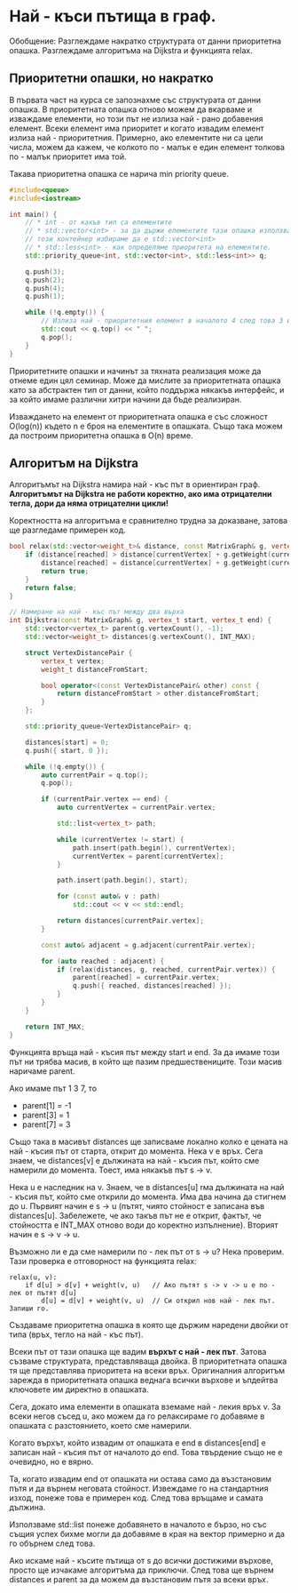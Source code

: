 # Най - къси пътища в граф.
Обобщение: Разглеждаме накратко структурата от данни приоритетна опашка. Разглеждаме алгоритъма на Dijkstra и функцията relax.

## Приоритетни опашки, но накратко
В първата част на курса се запознахме със структурата от данни опашка. В приоритетната опашка отново можем да вкарваме и изваждаме елементи, но този път не излиза най - рано добавения елемент. Всеки елемент има приоритет и когато извадим елемент излиза най - приоритетния. Примерно, ако елементите ни са цели числа, можем да кажем, че колкото по - малък е един елемент толкова по - малък приоритет има той.

Такава приоритетна опашка се нарича min priority queue.

```cpp
#include<queue>
#include<iostream>

int main() {
	// * int - от какъв тип са елементите
	// * std::vector<int> - за да държи елементите тази опашка използва друг контейнер като ги нарежда хитро в него.
	// този контейнер избираме да е std::vector<int>
	// * std::less<int> - как определяме приоритета на елементите.
	std::priority_queue<int, std::vector<int>, std::less<int>> q;

	q.push(3);
	q.push(2);
	q.push(4);
	q.push(1);

	while (!q.empty()) {
		// Излиза най - приоритетния елемент в началото 4 след това 3 и тн.
		std::cout << q.top() << " ";
		q.pop();
	}
}
```

Приоритетните опашки и начинът за тяхната реализация може да отнеме един цял семинар. Може да мислите за приоритетната опашка като за абстрактен тип от данни, който поддържа някакъв интерфейс, и за който имаме различни хитри начини да бъде реализиран.

Изваждането на елемент от приоритетната опашка е със сложност O(log(n)) където n e броя на елементите в опашката. Също така можем да построим приоритетна опашка в O(n) време.

## Алгоритъм на Dijkstra
Алгоритъмът на Dijkstra намира най - къс път в ориентиран граф. **Алгоритъмът на Dijkstra не работи коректно, ако има отрицателни тегла, дори да няма отрицателни цикли!**

Коректността на алгоритъма е сравнително трудна за доказване, затова ще разгледаме примерен код.

```cpp
bool relax(std::vector<weight_t>& distance, const MatrixGraph& g, vertex_t reached, vertex_t currentVertex) {
    if (distance[reached] > distance[currentVertex] + g.getWeight(currentVertex, reached)) {
        distance[reached] = distance[currentVertex] + g.getWeight(currentVertex, reached);
        return true;
    }
    return false;
}

// Намиране на най - къс път между два върха
int Dijkstra(const MatrixGraph& g, vertex_t start, vertex_t end) {
    std::vector<vertex_t> parent(g.vertexCount(), -1);
    std::vector<weight_t> distances(g.vertexCount(), INT_MAX);

    struct VertexDistancePair {
        vertex_t vertex;
        weight_t distanceFromStart;

        bool operator<(const VertexDistancePair& other) const {
            return distanceFromStart > other.distanceFromStart;
        }
    };

    std::priority_queue<VertexDistancePair> q;

    distances[start] = 0;
    q.push({ start, 0 });

    while (!q.empty()) {
        auto currentPair = q.top();
        q.pop();

        if (currentPair.vertex == end) {
            auto currentVertex = currentPair.vertex;

            std::list<vertex_t> path;

            while (currentVertex != start) {
                path.insert(path.begin(), currentVertex);
                currentVertex = parent[currentVertex];
            }

            path.insert(path.begin(), start);

            for (const auto& v : path)
                std::cout << v << std::endl;

            return distances[currentPair.vertex];
        }

        const auto& adjacent = g.adjacent(currentPair.vertex);

        for (auto reached : adjacent) {
            if (relax(distances, g, reached, currentPair.vertex)) {
                parent[reached] = currentPair.vertex;
                q.push({ reached, distances[reached] });
            }
        }
    }

    return INT_MAX;
}
```
Функцията връща най - късия път между start и end. За да имаме този път ни трябва масив, в който ще пазим предшествениците. Този масив наричаме parent.

Ако имаме път 1 3 7, то
* parent[1] = -1
* parent[3] = 1
* parent[7] = 3

Също така в масивът distances ще записваме локално колко е цената на най - късия път от старта, открит до момента.
Нека v e връх. Сега знаем, че distances[v] e дължината на най - късия път, който сме намерили до момента. Тоест, има някакъв път s -> v.

Нека u e наследник на v. Знаем, че в distances[u] rма дължината на най - късия път, който сме открили до момента. Има два начина да стигнем до u. Първият начин е s -> u (пътят, чиято стойност е записана във distances[u]. Забележете, че ако такъв път не е открит, фактът, че стойността е INT_MAX отново води до коректно изпълнение). Вторият начин е s -> v -> u. 

Възможно ли е да сме намерили по - лек път от s -> u? Нека проверим. Тази проверка е отговорност на функцията relax:

```
relax(u, v):
    if d[u] > d[v] + weight(v, u)   // Ако пътят s -> v -> u e по - лек от пътят d[u]
        d[u] = d[v] + weight(v, u)  // Си открил нов най - лек път. Запиши го.
```

Създаваме приоритетна опашка в която ще държим наредени двойки от типа (връх, тегло на най - къс път).

Всеки път от тази опашка ще вадим **върхът с най - лек път**. Затова съзваме структурата, представляваща двойка. В приоритетната опашка тя ще представлява приоритета на всеки връх. Оригиналния алгоритъм зарежда в приоритетната опашка веднага всички върхове и ъпдейтва ключовете им директно в опашката.

Сега, докато има елементи в опашката вземаме най - лекия връх v. За всеки негов съсед u, ако можем да го релаксираме го добавяме в опашката с разстоянието, което сме намерили. 

Когато върхът, който извадим от опашката е end в distances[end] e записан най - късия път от началото до end. Това твърдение също не е очевидно, но е вярно. 

Та, когато извадим end от опашката ни остава само да възстановим пътя и да върнем неговата стойност. Извеждаме го на стандартния изход, понеже това е примерен код. След това връщаме и самата дължина. 

Използваме std::list понеже добавянето в началото е бързо, но със същия успех бихме могли да добавяме в края на вектор примерно и да го обърнем след това. 

Ако искаме най - късите пътища от s до всички достижими върхове, просто ще изчакаме алгоритъма да приключи. След това ще върнем distances и parent за да можем да възстановим пътя за всеки връх.